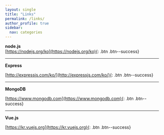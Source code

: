 ```yaml
---
layout: single
title: "Links"
permalink: /links/
author_profile: true
sidebar:
  nav: categories
--- 
```


**node.js**  
[https://nodejs.org/ko](https://nodejs.org/ko){: .btn .btn--success}

---

**Express**

[http://expressjs.com/ko/](http://expressjs.com/ko/){: .btn .btn--success}

---

**MongoDB**

[https://www.mongodb.com](https://www.mongodb.com){: .btn .btn--success}

---

**Vue.js**

[https://kr.vuejs.org](https://kr.vuejs.org){: .btn .btn--success}
